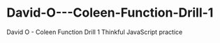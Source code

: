 # David-O---Coleen-Function-Drill-1
David O - Coleen Function Drill 1 Thinkful JavaScript practice 
